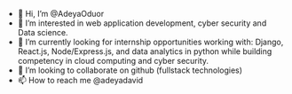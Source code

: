 - 👋 Hi, I’m @AdeyaOduor
- 👀 I’m interested in web application development, cyber security and Data science.
- 🌱 I’m currently looking for internship opportunities working with: Django, React.js, Node/Express.js, and data analytics in python while building competency in cloud computing and cyber security.
- 💞️ I’m looking to collaborate on github (fullstack technologies)
- 📫 How to reach me @adeyadavid

<!---
AdeyaOduor/AdeyaOduor is a ✨ special ✨ repository because its `README.md` (this file) appears on your GitHub profile.
You can click the Preview link to take a look at your changes.
--->
